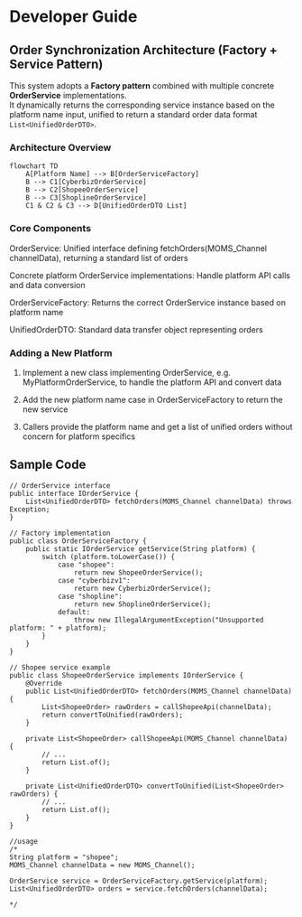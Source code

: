 # Developer Guide

## Order Synchronization Architecture (Factory + Service Pattern)

This system adopts a **Factory pattern** combined with multiple concrete **OrderService** implementations.  
It dynamically returns the corresponding service instance based on the platform name input, unified to return a standard order data format `List<UnifiedOrderDTO>`.

### Architecture Overview

```mermaid
flowchart TD
    A[Platform Name] --> B[OrderServiceFactory]
    B --> C1[CyberbizOrderService]
    B --> C2[ShopeeOrderService]
    B --> C3[ShoplineOrderService]
    C1 & C2 & C3 --> D[UnifiedOrderDTO List]
```
### Core Components

OrderService: Unified interface defining fetchOrders(MOMS_Channel channelData), returning a standard list of orders

Concrete platform OrderService implementations: Handle platform API calls and data conversion

OrderServiceFactory: Returns the correct OrderService instance based on platform name

UnifiedOrderDTO: Standard data transfer object representing orders

### Adding a New Platform

1. Implement a new class implementing OrderService, e.g. MyPlatformOrderService, to handle the platform API and convert data

2. Add the new platform name case in OrderServiceFactory to return the new service

3. Callers provide the platform name and get a list of unified orders without concern for platform specifics

## Sample Code
```java!
// OrderService interface
public interface IOrderService {
    List<UnifiedOrderDTO> fetchOrders(MOMS_Channel channelData) throws Exception;
}

// Factory implementation
public class OrderServiceFactory {
    public static IOrderService getService(String platform) {
        switch (platform.toLowerCase()) {
            case "shopee":
                return new ShopeeOrderService();
            case "cyberbizv1":
                return new CyberbizOrderService();
            case "shopline":
                return new ShoplineOrderService();
            default:
                throw new IllegalArgumentException("Unsupported platform: " + platform);
        }
    }
}

// Shopee service example
public class ShopeeOrderService implements IOrderService {
    @Override
    public List<UnifiedOrderDTO> fetchOrders(MOMS_Channel channelData) {
        List<ShopeeOrder> rawOrders = callShopeeApi(channelData);
        return convertToUnified(rawOrders);
    }
    
    private List<ShopeeOrder> callShopeeApi(MOMS_Channel channelData) {
        // ...
        return List.of();
    }
    
    private List<UnifiedOrderDTO> convertToUnified(List<ShopeeOrder> rawOrders) {
        // ...
        return List.of();
    }
}

//usage
/*
String platform = "shopee";
MOMS_Channel channelData = new MOMS_Channel();

OrderService service = OrderServiceFactory.getService(platform);
List<UnifiedOrderDTO> orders = service.fetchOrders(channelData);

*/
```
